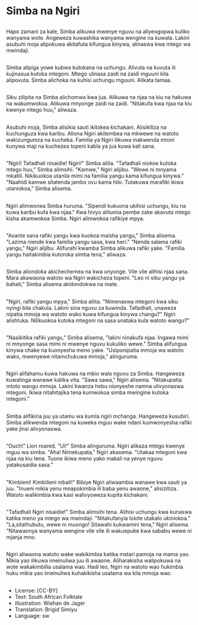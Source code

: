 # Simba na Ngiri

##
Hapo zamani za kale, Simba alikuwa mwenye nguvu
na aliyeogopwa kuliko wanyama wote.
Angeweza kuwashika wanyama wengine na kuwala.
Lakini asubuhi moja alipokuwa akitafuta kifungua
kinywa, alinaswa kwa mtego wa mwindaji.


##
Simba alipiga yowe kubwa kutokana na uchungu.
Alivuta na kuvuta ili kujinasua kutoka mtegoni.
Mtego ulinasa zaidi na zaidi mguuni kila alipovuta.
Simba alichoka na kuhisi uchungu mguuni.
Alikata tamaa.


##
Siku zilipita na Simba alichomwa kwa jua.
Alikuwa na njaa na kiu na hakuwa na wakumwokoa.
Alikuwa mnyonge zaidi na zaidi.
"Nitakufa kwa njaa na kiu kwenye mtego huu,"
aliwaza.


##
Asubuhi moja, Simba alisikia sauti ikitokea kichakani.
Alisikiliza na kuchunguza kwa karibu.
Aliona Ngiri akitembea na mkwewe na watoto
wakizungumza na kucheka.
Familia ya Ngiri ilikuwa inakwenda mtoni kunywa
maji na kuchezea topeni kabla ya jua kuwa kali sana.


##
"Ngiri! Tafadhali nisaidie! Ngiri!" Simba alilia.
"Tafadhali niokoe kutoka mtego huu," Simba alimsihi.
"Kamwe," Ngiri alijibu.
"Wewe ni mnyama mkatili. Nikikuokoa utanila mimi
na familia yangu kama kifungua kinywa."
"Naahidi kamwe sitatenda jambo ovu kama hilo.
Tutakuwa marafiki ikiwa utaniokoa," Simba alisema.


##
Ngiri alimwonea Simba huruma.
"Sipendi kukuona ukihisi uchungu,
kiu na kuwa karibu kufa kwa njaa."
Kwa hivyo alitumia pembe zake
akavuta mtego kisha akamwokoa
Simba.
Ngiri alimwokoa rafikiye mpya.


##
"Asante sana rafiki yangu kwa
kuokoa maisha yangu," Simba
alisema. "Lazima niende kwa
familia yangu sasa, kwa heri."
"Nenda salama rafiki yangu," Ngiri
alijibu.
Alifurahi kwamba Simba alikuwa
rafiki yake. "Familia yangu
haitakimbia kutoroka simba tena,"
aliwaza.


##
Simba aliondoka akichechemea na
kwa unyonge.
Vile vile alihisi njaa sana.
Mara akawaona watoto wa Ngiri
wakicheza topeni.
"Leo ni siku yangu ya bahati,"
Simba alisema akidondokwa na
mate.


##
"Ngiri, rafiki yangu mpya," Simba
aliita.
"Nimenaswa mtegoni kwa siku
nyingi bila chakula. Lakini sina
nguvu za kuwinda. Tafadhali,
unaweza nipatia mmoja wa watoto
wako kuwa kifungua kinywa
changu?"
Ngiri alishtuka.
Nilikuokoa kutoka mtegoni na sasa
unataka kula watoto wangu?"


##
"Nasikitika rafiki yangu," Simba
alisema, "lakini ninakufa njaa.
Ingawa mimi ni mnyonge sasa mimi
ni mwenye nguvu kukuliko wewe."
Simba alifungua kinywa chake na
kuonyesha meno yake.
"Usiponipatia mmoja wa watoto
wako, mwenyewe nitamchukuwa
mmoja," alinguruma.


##
Ngiri alifahamu kuwa hakuwa na mbio wala nguvu za
Simba.
Hangeweza kuwalinga wanawe katika vita.
"Sawa sawa," Ngiri alisema.
"Nitakupatia mtoto wangu mmoja. Lakini kwanza
hebu nionyeshe namna ulivyonaswa mtegoni.
Ikiwa nitahitajika tena kumwokoa simba mwingine
kutoka mtegoni."


##
Simba alifikiria juu ya utamu wa
kumla ngiri mchanga.
Hangeweza kusubiri.
Simba alikwenda mtegoni na
kuweka mguu wake ndani
kumwonyesha rafiki yake jinsi
alivyonaswa.


##
“Ouch!” Lion roared.
"Ui!" Simba alinguruma.
Ngiri alikaza mtego kwenye mguu
wa simba.
"Aha! Nimekupata," Ngiri akasema.
"Utakaa mtegoni kwa njaa na kiu
tena. Tuone ikiwa meno yako makali
na yenye nguvu yatakusaidia sasa."


##
"Kimbieni! Kimbilieni mbali!" Bibiye
Ngiri aliwaambia wanawe kwa sauti
ya juu.
"Inueni mikia yenu mnapokimbia ili
baba yenu awaone," alisizitiza.
Watoto walikimbia kwa kasi
walivyoweza kupita kichakani.


##
"Tafadhali Ngiri nisaidie!" Simba alimsihi tena.
Alihisi uchungu kwa kunaswa katika meno ya mtego
wa mwindaji.
"Nitakufanyia lolote utakalo ukiniokoa."
"La,sitathubutu, wewe ni muongo! Sitawahi
kukwamini tena," Ngiri alisema.
"Nitawaonya wanyama wengine vile vile ili
wakuepuke kwa sababu wewe ni mjanja mno.


##
Ngiri aliwaona watoto wake wakikimbia katika mstari
pamoja na mama yao.
Mikia yao ilikuwa imeinuliwa juu ili awaone.
Aliharakisha walipokuwa na wote wakakimbilia
usalama wao.
Hadi leo, Ngiri na watoto wao hukimbia huku mikia
yao imeinuliwa kuhakikisha usalama wa kila mmoja
wao.


##
* License: [CC-BY]
* Text: South African Folktale
* Illustration: Wiehan de Jager
* Translation: Brigid Simiyu
* Language: sw
